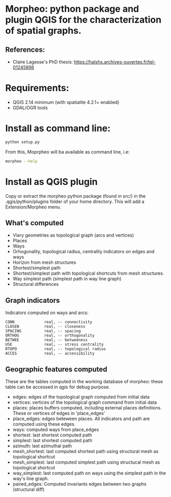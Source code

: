 # Morpheo: python package and plugin QGIS for the characterization of spatial graphs.


## References:

* Claire Lagesse's PhD thesis: https://halshs.archives-ouvertes.fr/tel-01245898

# Requirements:

* QGIS 2.14 minimum (with spatialite 4.2.1+ enabled)
* GDAL/OGR tools

# Install as command line:

```bash
python setup.py 
```

From this, Moprpheo will ba available as command line, i.e:

```bash
morpheo --help
```

# Install as QGIS plugin

Copy or extract the morpheo python package (found in src/) in the .qgis/python/plugins folder of your
home directory. This will add a Extension/Morpheo menu.

## What's computed

* Viary geometries as topological graph (arcs and vertices)
* Places 
* Ways
* Orhogonality, topological radius, centrality indicators on edges and ways
* Horizon from mesh structures
* Shortest/simplest path
* Shortest/simplest path with topological shortcuts from mesh structures.
* Way simplest path (simplest path in way line graph)
* Structural differences

## Graph indicators

Indicators computed on ways and arcs:

    CONN             real, -- connectivity
    CLOSEN           real, -- closeness
    SPACING          real, -- spacing
    ORTHOG           real, -- orthogonality
    BETWEE           real, -- betweeness
    USE              real, -- stress centrality
    RTOPO            real, -- topological radius
    ACCES            real, -- accessibility


## Geographic features computed

These are the tables computed in the working database of morpheo: these table
can be accessed in qgis for debug purpose.

* edges: edges of the topological graph computed from initial data
* vertices: vertices of the topological graph command from initial data
* places: places buffers computed, including external places definitions. These
          or vertices of edges in  'place_edges'
* place_edges: edges beteween places. All indicators and path are computed using these edges.
* ways: computed ways from place_edges
* shortest: last shortest computed path 
* simplest: last shortest computed path
* azimuth: last azimuthal path
* mesh_shortest: last computed shortest path using structural mesh as topological shortcut
* mesh_simplest: last computed simplest path using structucal mesh as topological shortcut
* way_simplest: last computed path on ways using the simplest path in the way's line graph. 
* paired_edges: Computed invariants edges between two graphs (structural diff)
 






